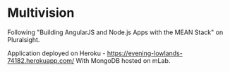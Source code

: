 # Multivision
Following "Building AngularJS and Node.js Apps with the MEAN Stack" on Pluralsight.

Application deployed on Heroku - https://evening-lowlands-74182.herokuapp.com/
With MongoDB hosted on mLab. 

